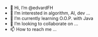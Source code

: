 - 👋 Hi, I’m @edvardFH
- 👀 I’m interested in algorithm, AI, dev ...
- 🌱 I’m currently learning O.O.P. with Java
- 💞️ I’m looking to collaborate on ...
- 📫 How to reach me ...

<!---
edvardFH/edvardFH is a ✨ special ✨ repository because its `README.md` (this file) appears on your GitHub profile.
You can click the Preview link to take a look at your changes.
--->
